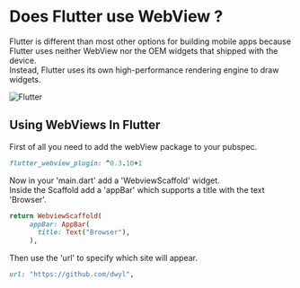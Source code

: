 # Does Flutter use WebView ?

Flutter is different than most other options for building mobile apps because Flutter uses neither WebView nor the OEM widgets that shipped with the device.<br />
 Instead, Flutter uses its own high-performance rendering engine to draw widgets. 
 
 ![Flutter](https://i.imgur.com/cQEIkxV.png)
 
 ## Using WebViews In Flutter 
 
 First of all you need to add the webView package to your pubspec.
 
 ```ruby
flutter_webview_plugin: ^0.3.10+1
```

Now in your 'main.dart' add a 'WebviewScaffold' widget.<br />
Inside the Scaffold add a 'appBar' which supports a title with the text 'Browser'.


 ```ruby
 return WebviewScaffold(
      appBar: AppBar(
        title: Text("Browser"),
      ),
```

Then use the 'url' to specify which site will appear.

 ```ruby
url: "https://github.com/dwyl",
```

